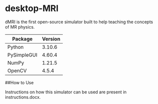 # desktop-MRI
dMRI is the first open-source simulator built to help teaching the concepts of MR physics.

| Package     | Version |
|-------------|---------|
| Python      | 3.10.6  |
| PySimpleGUI | 4.60.4  |
| NumPy       | 1.21.5  |
| OpenCV      | 4.5.4   |

##How to Use

Instructions on how this simulator can be used are present in instructions.docx. 

